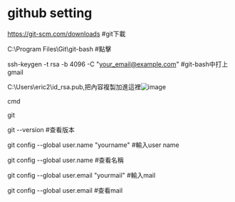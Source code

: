# github setting

https://git-scm.com/downloads  #git下載

C:\Program Files\Git\git-bash #點擊

ssh-keygen -t rsa -b 4096 -C "your_email@example.com" #git-bash中打上gmail

C:\Users\eric2\id_rsa.pub,把內容複製加進這裡![image](https://user-images.githubusercontent.com/67619529/109429418-987bb980-7a36-11eb-8ec9-32c803c521da.png)

cmd 

git 

git --version #查看版本

git config --global user.name "yourname" #輸入user name

git config --global user.name #查看名稱

git config --global user.email "yourmail" #輸入mail

git config --global user.email #查看mail
